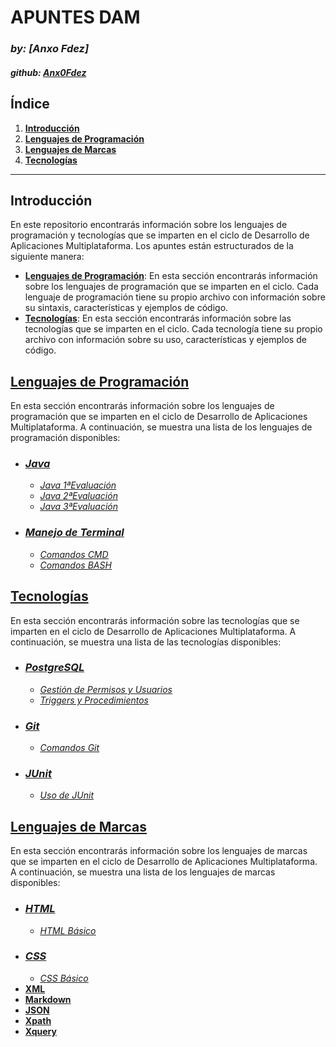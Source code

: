 # **APUNTES DAM**
### *by: [Anxo Fdez]*
#### *github: [Anx0Fdez](https://github.com/Anx0Fdez)*


## **Índice**  
1. [**Introducción**](#introducción)
2. [**Lenguajes de Programación**](#lenguajes-de-programación)
3. [**Lenguajes de Marcas**](#lenguajes-de-marcas)
4. [**Tecnologías**](#tecnologías)

---

## **Introducción**
En este repositorio encontrarás información sobre los lenguajes de programación y tecnologías que se imparten en el ciclo de Desarrollo de Aplicaciones Multiplataforma. Los apuntes están estructurados de la siguiente manera:
- <u>**Lenguajes de Programación**</u>: En esta sección encontrarás información sobre los lenguajes de programación que se imparten en el ciclo. Cada lenguaje de programación tiene su propio archivo con información sobre su sintaxis, características y ejemplos de código.
- <u>**Tecnologías**</u>: En esta sección encontrarás información sobre las tecnologías que se imparten en el ciclo. Cada tecnología tiene su propio archivo con información sobre su uso, características y ejemplos de código.



## <u>**Lenguajes de Programación**</u>
En esta sección encontrarás información sobre los lenguajes de programación que se imparten en el ciclo de Desarrollo de Aplicaciones Multiplataforma. A continuación, se muestra una lista de los lenguajes de programación disponibles:

- ### <u>***Java***</u>
    - [*<u>Java 1ªEvaluación</u>*](PROGRAMACION/JAVA-1EVA.md)
    - [*<u>Java 2ªEvaluación</u>*](PROGRAMACION/JAVA-2EVA.md)
    - [*<u>Java 3ªEvaluación</u>*](PROGRAMACION/JAVA-3EVA.md)
    
- ### <u>***Manejo de Terminal***</u>
    - [*<u>Comandos CMD</u>*](SI/Cmd.md)
    - [*<u>Comandos BASH</u>*](SI/Bash.md)

    

## <u>**Tecnologías**</u>
En esta sección encontrarás información sobre las tecnologías que se imparten en el ciclo de Desarrollo de Aplicaciones Multiplataforma. A continuación, se muestra una lista de las tecnologías disponibles:

- ### <u>***PostgreSQL***</u>
    - [*<u>Gestión de Permisos y Usuarios</u>*](BD/Permisos-&-Usuarios.md)
    - [*<u>Triggers y Procedimientos</u>*](BD/Triggers-&-Procedimientos.md)
- ### <u>***Git***</u>
    - [*<u>Comandos Git</u>*](COD/Git.md)
- ### <u>***JUnit***</u>
    - [*<u>Uso de JUnit</u>*](COD/JUnit.md)

## <u>**Lenguajes de Marcas**</u>
En esta sección encontrarás información sobre los lenguajes de marcas que se imparten en el ciclo de Desarrollo de Aplicaciones Multiplataforma. A continuación, se muestra una lista de los lenguajes de marcas disponibles:

- ### <u>***HTML***</u>
    - [*<u>HTML Básico</u>*](LMSXI/HTML.md)
- ### <u>***CSS***</u>
    - [*<u>CSS Básico</u>*](COD/HTML.md)
- [**XML**](XML.md)
- [**Markdown**](MARKDOWN.md)
- [**JSON**](JSON.md)
- [**Xpath**](XPATH.md)
- [**Xquery**](XQUERY.md)





